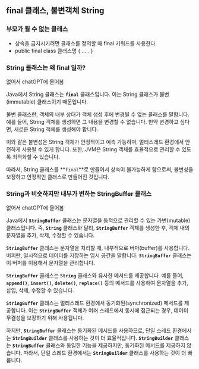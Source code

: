 ## final 클래스, 불변객체 String

### 부모가 될 수 없는 클래스

- 상속을 금지시키려면 클래스를 정의할 때 final 키워드를 사용한다.
- public final class 클래스명  { ….. }

### String 클래스는 왜 final 일까?

없어서 chatGPT에 물어봄

Java에서 String 클래스는 **`final`** 클래스입니다. 이는 String 클래스가 불변(immutable) 클래스이기 때문입니다.

불변 클래스란, 객체의 내부 상태가 객체 생성 후에 변경될 수 없는 클래스를 말합니다. 예를 들어, String 객체를 생성하면 그 내용을 변경할 수 없습니다. 만약 변경하고 싶다면, 새로운 String 객체를 생성해야 합니다.

이와 같은 불변성은 String 객체가 안정적이고 예측 가능하며, 멀티스레드 환경에서 안전하게 사용될 수 있게 합니다. 또한, JVM은 String 객체를 효율적으로 관리할 수 있도록 최적화할 수 있습니다.

따라서, String 클래스를 **`final`**로 만들어서 상속이 불가능하게 함으로써, 불변성을 보장하고 안정적인 클래스로 만들어진 것입니다.

### String과 비슷하지만 내부가 변하는 StringBuffer 클래스

없어서 chatGPT에 물어봄

Java에서 **`StringBuffer`** 클래스는 문자열을 동적으로 관리할 수 있는 가변(mutable) 클래스입니다. 즉, **`String`** 클래스와 달리, **`StringBuffer`** 객체를 생성한 후, 객체 내의 문자열을 추가, 삭제, 수정할 수 있습니다.

**`StringBuffer`** 클래스는 문자열을 처리할 때, 내부적으로 버퍼(buffer)를 사용합니다. 버퍼란, 일시적으로 데이터를 저장하는 임시 공간을 말합니다. **`StringBuffer`** 클래스는 이 버퍼를 이용해서 문자열을 관리합니다.

**`StringBuffer`** 클래스는 **`String`** 클래스와 유사한 메서드를 제공합니다. 예를 들어, **`append()`**, **`insert()`**, **`delete()`**, **`replace()`** 등의 메서드를 사용하여 문자열을 추가, 삽입, 삭제, 수정할 수 있습니다.

**`StringBuffer`** 클래스는 멀티스레드 환경에서 동기화된(synchronized) 메서드를 제공합니다. 이는 **`StringBuffer`** 객체가 여러 스레드에서 동시에 접근되는 경우, 데이터 무결성을 보장하기 위해 사용됩니다.

하지만, **`StringBuffer`** 클래스는 동기화된 메서드를 사용하므로, 단일 스레드 환경에서는 **`StringBuilder`** 클래스를 사용하는 것이 더 효율적입니다. **`StringBuilder`** 클래스는 **`StringBuffer`** 클래스와 동일한 기능을 제공하지만, 동기화된 메서드를 제공하지 않습니다. 따라서, 단일 스레드 환경에서는 **`StringBuilder`** 클래스를 사용하는 것이 더 빠릅니다.